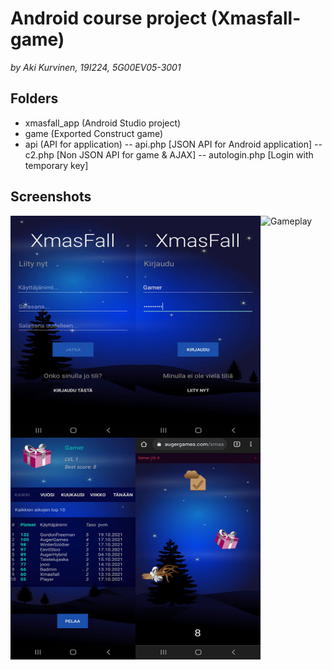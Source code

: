 # Android course project (Xmasfall-game)

_by Aki Kurvinen, 19I224, 5G00EV05-3001_

## Folders

- xmasfall_app (Android Studio project)
- game (Exported Construct game)
- api (API for application)
  -- api.php [JSON API for Android application]
  -- c2.php [Non JSON API for game & AJAX]
  -- autologin.php [Login with temporary key]

## Screenshots

![Gameplay]()
<a href="url"><img src="https://github.com/AkiKurvinen/xmasfall/blob/main/screenshots/gameplay5.jpg" align="left" height="355" width="200" alt="Screenshot 1"></a>
<a href="url"><img src="https://github.com/AkiKurvinen/xmasfall/blob/main/screenshots/gameplay2.jpg" align="left" height="355" width="200" alt="Screenshot 2"></a>
<a href="url"><img src="https://github.com/AkiKurvinen/xmasfall/blob/main/screenshots/gameplay3.jpg" align="left" height="355" width="200" alt="Screenshot 3"></a>
<a href="url"><img src="https://github.com/AkiKurvinen/xmasfall/blob/main/screenshots/gameplay4.jpg" align="left" height="355" width="200" alt="Screenshot 4"></a>
